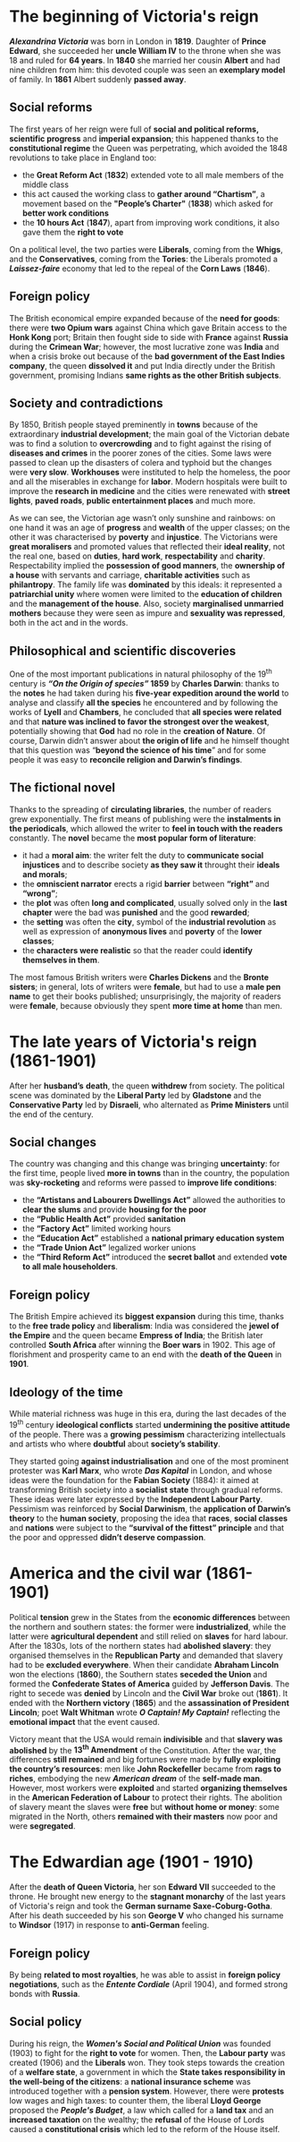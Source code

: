 # The beginning of Victoria's reign
***Alexandrina Victoria*** was born in London in **1819**. Daughter of **Prince Edward**, she succeeded her **uncle William IV** to the throne when she was 18 and ruled for **64 years**. In **1840** she married her cousin **Albert** and had nine children from him: this devoted couple was seen an **exemplary model** of family. In **1861** Albert suddenly **passed away**.
## Social reforms
The first years of her reign were full of **social and political reforms, scientific progress** and **imperial expansion**; this happened thanks to the **constitutional regime** the Queen was perpetrating, which avoided the 1848 revolutions to take place in England too:
- the **Great Reform Act** (**1832**) extended vote to all male members of the middle class
- this act caused the working class to **gather around “Chartism”**, a movement based on the **"People’s Charter"** (**1838**) which asked for **better work conditions**
- the **10 hours Act** (**1847**), apart from improving work conditions, it also gave them the **right to vote**

On a political level, the two parties were **Liberals**, coming from the **Whigs**, and the **Conservatives**, coming from the **Tories**: the Liberals promoted a **_Laissez-faire_** economy that led to the repeal of the **Corn Laws** (**1846**).
## Foreign policy
The British economical empire expanded because of the **need for goods**: there were **two Opium wars** against China which gave Britain access to the **Honk Kong** port; Britain then fought side to side with **France** against **Russia** during the **Crimean War**; however, the most lucrative zone was **India** and when a crisis broke out because of the **bad government of the East Indies company**, the queen **dissolved it** and put India directly under the British government, promising Indians **same rights as the other British subjects**.
## Society and contradictions
By 1850, British people stayed preminently in **towns** because of the extraordinary **industrial development**; the main goal of the Victorian debate was to find a solution to **overcrowding** and to fight against the rising of **diseases and crimes** in the poorer zones of the cities. Some laws were passed to clean up the disasters of colera and typhoid but the changes were **very slow**. **Workhouses** were instituted to help the homeless, the poor and all the miserables in exchange for **labor**. Modern hospitals were built to improve the **research in medicine** and the cities were renewated with **street lights**, **paved roads**, **public entertainment places** and much more.

As we can see, the Victorian age wasn’t only sunshine and rainbows: on one hand it was an age of **progress** and **wealth** of the upper classes; on the other it was characterised by **poverty** and **injustice**. The Victorians were **great moralisers** and promoted values that reflected their **ideal reality**, not the real one, based on **duties**, **hard work**, **respectability** and **charity**. Respectability implied the **possession of good manners**, the **ownership of a house** with servants and carriage, **charitable activities** such as **philantropy**. The family life was **dominated** by this ideals: it represented a **patriarchial unity** where women were limited to the **education of children** and the **management of the house**. Also, society **marginalised unmarried mothers** because they were seen as impure and **sexuality was repressed**, both in the act and in the words.
## Philosophical and scientific discoveries
One of the most important publications in natural philosophy of the 19<sup>th</sup> century is **_“On the Origin of species”_ 1859** by **Charles Darwin**: thanks to the **notes** he had taken during his **five-year expedition around the world** to analyse and classify **all the species** he encountered and by following the works of **Lyell** and **Chambers**, he concluded that **all species were related** and that **nature was inclined to favor the strongest over the weakest**, potentially showing that **God** had no role in the **creation of Nature**. Of course, Darwin didn’t answer about **the origin of life** and he himself thought that this question was “**beyond the science of his time**” and for some people it was easy to **reconcile religion and Darwin’s findings**.
## The fictional novel
Thanks to the spreading of **circulating libraries**, the number of readers grew exponentially. The first means of publishing were the **instalments in the periodicals**, which allowed the writer to **feel in touch with the readers** constantly. The **novel** became the **most popular form of literature**:
- it had a **moral aim**: the writer felt the duty to **communicate social injustices** and to describe society **as they saw it** throught their **ideals and morals**;
- the **omniscient narrator** erects a rigid **barrier** between **“right”** and **“wrong”**;
- the **plot** was often **long and complicated**, usually solved only in the **last chapter** were the bad was **punished** and the good **rewarded**;
- the **setting** was often the **city**, symbol of the **industrial revolution** as well as expression of **anonymous lives** and **poverty** of the **lower classes**;
- the **characters were realistic** so that the reader could **identify themselves in them**.

The most famous British writers were **Charles Dickens** and the **Bronte sisters**; in general, lots of writers were **female**, but had to use a **male pen name** to get their books published; unsurprisingly, the majority of readers were **female**, because obviously they spent **more time at home** than men.
# The late years of Victoria's reign (1861-1901)
After her **husband’s** **death**, the queen **withdrew** from society. The political scene was dominated by the **Liberal Party** led by **Gladstone** and the **Conservative Party** led by **Disraeli**, who alternated as **Prime Ministers** until the end of the century.
## Social changes
The country was changing and this change was bringing **uncertainty**: for the first time, people lived **more in towns** than in the country, the population was **sky-rocketing** and reforms were passed to **improve life conditions**:
- the **“Artistans and Labourers Dwellings Act”** allowed the authorities to **clear the slums** and provide **housing for the poor**
- the **“Public Health Act”** provided **sanitation**
- the **“Factory Act”** limited working hours
- the **“Education Act”** established a **national primary education system**
- the **“Trade Union Act”** legalized worker unions 
- the **“Third Reform Act”** introduced the **secret ballot** and extended **vote to all male householders**.
## Foreign policy
The British Empire achieved its **biggest expansion** during this time, thanks to the **free trade policy** and **liberalism**: India was considered the **jewel of the Empire** and the queen became **Empress of India**; the British later controlled **South Africa** after winning the **Boer wars** in 1902. This age of florishment and prosperity came to an end with the **death of the Queen** in **1901**.
## Ideology of the time
While material richness was huge in this era, during the last decades of the 19<sup>th</sup> century **ideological conflicts** started **undermining the positive attitude** of the people. There was a **growing pessimism** characterizing intellectuals and artists who where **doubtful** about **society’s stability**.

They started going **against industrialisation** and one of the most prominent protester was **Karl Marx**, who wrote ***Das Kapital*** in London, and whose ideas were the foundation for the **Fabian Society** (1884): it aimed at transforming British society into a **socialist state** through gradual reforms. These ideas were later expressed by the **Independent Labour Party**.
Pessimism was reinforced by **Social Darwinism**, the **application of Darwin’s theory** to the **human society**, proposing the idea that **races**, **social classes** and **nations** were subject to the **“survival of the fittest” principle** and that the poor and oppressed **didn’t deserve compassion**.
# America and the civil war (1861-1901)
Political **tension** grew in the States from the **economic differences** between the northern and southern states: the former were **industrialized**, while the latter were **agricultural dependent** and still relied on **slaves** for hard labour. After the 1830s, lots of the northern states had **abolished slavery**: they organised themselves in the **Republican Party** and demanded that slavery had to be **excluded everywhere**.
When their candidate **Abraham Lincoln** won the elections (**1860**), the Southern states **seceded the Union** and formed the **Confederate States of America** guided by **Jefferson Davis**. The right to secede was **denied** by Lincoln and the **Civil War** broke out (**1861**). It ended with the **Northern victory** (**1865**) and the **assassination of President Lincoln**; poet **Walt Whitman** wrote ***O Captain! My Captain!*** reflecting the **emotional impact** that the event caused.

Victory meant that the USA would remain **indivisible** and that **slavery was abolished** by the **13<sup>th</sup> Amendment** of the Constitution. After the war, the differences **still remained** and big fortunes were made by **fully exploiting the country’s resources**: men like **John Rockefeller** became from **rags to riches**, embodying the new **_American dream_** of the **self-made man**. However, most workers were **exploited** and started **organizing themselves** in the **American Federation of Labour** to protect their rights. The abolition of slavery meant the slaves were **free** but **without home or money**: some migrated in the North, others **remained with their masters** now poor and were **segregated**.
# The Edwardian age (1901 - 1910)
After the **death of Queen Victoria**, her son **Edward VII** succeeded to the throne. He brought new energy to the **stagnant monarchy** of the last years of Victoria's reign and took the **German surname Saxe-Coburg-Gotha**. After his death succeeded by his son **George V** who changed his surname to **Windsor** (1917) in response to **anti-German** feeling.
## Foreign policy
By being **related to most royalties**, he was able to assist in **foreign policy negotiations**, such as the ***Entente Cordiale*** (April 1904), and formed strong bonds with **Russia**.
## Social policy
During his reign, the ***Women's Social and Political Union*** was founded (1903) to fight for the **right to vote** for women. Then, the **Labour party** was created (1906) and the **Liberals** won. They took steps towards the creation of a **welfare state**, a government in which the **State takes responsibility in the well-being of the citizens**: a **national insurance scheme** was introduced together with a **pension system**. However, there were **protests** low wages and high taxes: to counter them, the liberal **Lloyd George** proposed the ***People's Budget***, a law which called for a **land tax** and an **increased taxation** on the wealthy; the **refusal** of the House of Lords caused a **constitutional crisis** which led to the reform of the House itself.